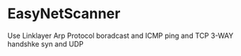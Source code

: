 # EasyNetScanner
Use Linklayer Arp Protocol boradcast and ICMP ping and TCP 3-WAY handshke syn and UDP
